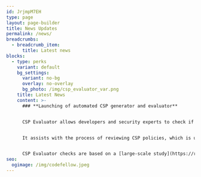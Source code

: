 ```yaml
---
id: JrjmpM7EH
type: page
layout: page-builder
title: News Updates
permalink: /news/
breadcrumbs:
  - breadcrumb_item:
      title: Latest news
blocks:
  - type: perks
    variant: default
    bg_settings:
      variant: no-bg
      overlay: no-overlay
      bg_photo: /img/csp_evaluator_var.png
    title: Latest News
    content: >-
      ### **Launching of automated C﻿SP generator and evaluator**


      CSP Evaluator allows developers and security experts to check if a Content Security Policy (CSP) serves as a strong mitigation against \[cross-site scripting attacks]. 


      It assists with the process of reviewing CSP policies, which is usually a manual task, and helps identify subtle CSP bypasses which undermine the value of a policy. 


      CSP Evaluator checks are based on a [large-scale study](https://research.google.com/pubs/pub45542.html) and are aimed to help developers to harden their CSP and improve the security of their applications.
seo:
  ogimage: /img/codefellow.jpeg
---
```

